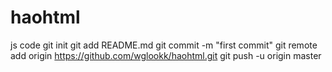 # haohtml
js code
git init
git add README.md
git commit -m "first commit"
git remote add origin https://github.com/wglookk/haohtml.git
git push -u origin master
